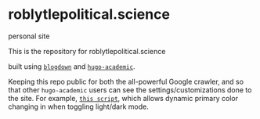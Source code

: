 # roblytlepolitical.science
personal site

This is the repository for roblytlepolitical.science

built using [`blogdown`](https://bookdown.org/yihui/blogdown/) and [`hugo-academic`](https://github.com/gcushen/hugo-academic).

Keeping this repo public for both the all-powerful Google crawler, and so that other `hugo-academic` users can see the settings/customizations done to the site. For example, [`this script`](https://github.com/RobLytle/roblytlepolitical.science/blob/master/assets/scss/custom.scss), which allows dynamic primary color changing in when toggling light/dark mode.
